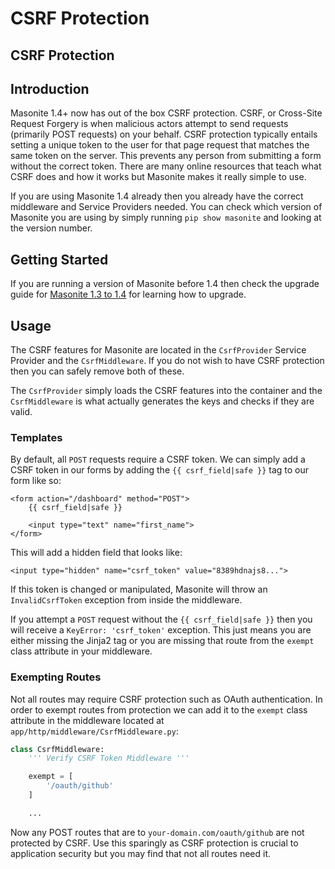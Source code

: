 # CSRF Protection

## CSRF Protection

## Introduction

Masonite 1.4+ now has out of the box CSRF protection. CSRF, or Cross-Site Request Forgery is when malicious actors attempt to send requests \(primarily POST requests\) on your behalf. CSRF protection typically entails setting a unique token to the user for that page request that matches the same token on the server. This prevents any person from submitting a form without the correct token. There are many online resources that teach what CSRF does and how it works but Masonite makes it really simple to use.

If you are using Masonite 1.4 already then you already have the correct middleware and Service Providers needed. You can check which version of Masonite you are using by simply running `pip show masonite` and looking at the version number.

## Getting Started

If you are running a version of Masonite before 1.4 then check the upgrade guide for [Masonite 1.3 to 1.4](../upgrade-guide/masonite-1.3-to-1.4.md) for learning how to upgrade.

## Usage

The CSRF features for Masonite are located in the `CsrfProvider` Service Provider and the `CsrfMiddleware`. If you do not wish to have CSRF protection then you can safely remove both of these.

The `CsrfProvider` simply loads the CSRF features into the container and the `CsrfMiddleware` is what actually generates the keys and checks if they are valid.

### Templates

By default, all `POST` requests require a CSRF token. We can simply add a CSRF token in our forms by adding the `{{ csrf_field|safe }}` tag to our form like so:

```markup
<form action="/dashboard" method="POST">
    {{ csrf_field|safe }}

    <input type="text" name="first_name">
</form>
```

This will add a hidden field that looks like:

```markup
<input type="hidden" name="csrf_token" value="8389hdnajs8...">
```

If this token is changed or manipulated, Masonite will throw an `InvalidCsrfToken` exception from inside the middleware.

If you attempt a `POST` request without the `{{ csrf_field|safe }}` then you will receive a `KeyError: 'csrf_token'` exception. This just means you are either missing the Jinja2 tag or you are missing that route from the `exempt` class attribute in your middleware.

### Exempting Routes

Not all routes may require CSRF protection such as OAuth authentication. In order to exempt routes from protection we can add it to the `exempt` class attribute in the middleware located at `app/http/middleware/CsrfMiddleware.py`:

```python
class CsrfMiddleware:
    ''' Verify CSRF Token Middleware '''

    exempt = [
        '/oauth/github'
    ]

    ...
```

Now any POST routes that are to `your-domain.com/oauth/github` are not protected by CSRF. Use this sparingly as CSRF protection is crucial to application security but you may find that not all routes need it.


